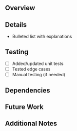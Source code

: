 ## Overview
<!-- Give a brief overview of the changes made in this PR -->

## Details
<!-- If you feel it is helpful, list the changes made -->

- Bulleted list with explanations

## Testing
<!-- How did you test this? 
     If you didn't do any testing, explain why -->
- [ ] Added/updated unit tests
- [ ] Tested edge cases
- [ ] Manual testing (if needed)

## Dependencies
<!-- If this PR relies on other PRs not yet merged to main, 
    mention and link them here. Delete if there are none.
    If this is dependent on exactly _one_ PR, mark that as the
    merge target of this PR. GitHub will automatically update
    the merge target once the dependent PR is merged. -->

## Future Work
<!-- Discuss things that should be done in the future, 
     or related work going on in other issues/PRs.
     Delete this section if there is none. -->

## Additional Notes
<!-- Add any extra context or screenshots
     Delete this section if there are none. -->
